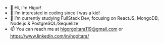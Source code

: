 - 👋 Hi, I’m Higor!
- 👀 I’m interested in coding since I was a kid!
- 🌱 I’m currently studying FullStack Dev, focusing on ReactJS, MongoDB, Node.js & PostgreSQL/Sequelize
- 📫 You can reach me at higorgoltara119@gmail.com or https://www.linkedin.com/in/hgoltara/

<!---
HigorGoltara/HigorGoltara is a ✨ special ✨ repository because its `README.md` (this file) appears on your GitHub profile.
You can click the Preview link to take a look at your changes.
--->
